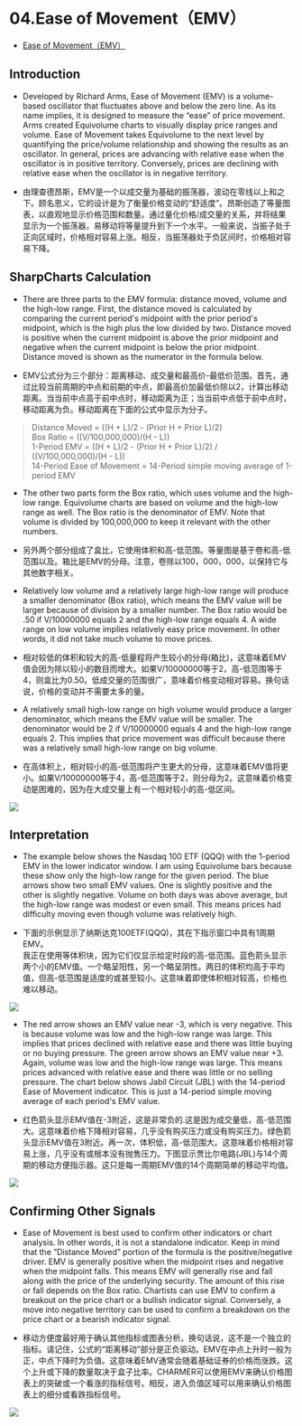 # 04.Ease of Movement（EMV）
* [Ease of Movement（EMV）](http://stockcharts.com/school/doku.php?id=chart_school:technical_indicators:ease_of_movement_emv)

## Introduction
* Developed by Richard Arms, Ease of Movement (EMV) is a volume-based oscillator that fluctuates above and below the zero line. As its name implies, it is designed to measure the “ease” of price movement. Arms created Equivolume charts to visually display price ranges and volume. Ease of Movement takes Equivolume to the next level by quantifying the price/volume relationship and showing the results as an oscillator. In general, prices are advancing with relative ease when the oscillator is in positive territory. Conversely, prices are declining with relative ease when the oscillator is in negative territory.

* 由理查德昂斯，EMV是一个以成交量为基础的振荡器，波动在零线以上和之下。顾名思义，它的设计是为了衡量价格变动的“舒适度”。昂斯创造了等量图表，以直观地显示价格范围和数量。通过量化价格/成交量的关系，并将结果显示为一个振荡器，易移动将等量提升到下一个水平。一般来说，当振子处于正向区域时，价格相对容易上涨。相反，当振荡器处于负区间时，价格相对容易下降。

## SharpCharts Calculation
* There are three parts to the EMV formula: distance moved, volume and the high-low range. First, the distance moved is calculated by comparing the current period's midpoint with the prior period's midpoint, which is the high plus the low divided by two. Distance moved is positive when the current midpoint is above the prior midpoint and negative when the current midpoint is below the prior midpoint. Distance moved is shown as the numerator in the formula below.

* EMV公式分为三个部分：距离移动、成交量和最高价-最低价范围。首先，通过比较当前周期的中点和前期的中点，即最高价加最低价除以2，计算出移动距离。当当前中点高于前中点时，移动距离为正；当当前中点低于前中点时，移动距离为负。移动距离在下面的公式中显示为分子。

> Distance Moved = ((H + L)/2 - (Prior H + Prior L)/2)<br>Box Ratio = ((V/100,000,000)/(H - L))<br>1-Period EMV = ((H + L)/2 - (Prior H + Prior L)/2) / ((V/100,000,000)/(H - L))<br>14-Period Ease of Movement = 14-Period simple moving average of 1-period EMV<br>

* The other two parts form the Box ratio, which uses volume and the high-low range. Equivolume charts are based on volume and the high-low range as well. The Box ratio is the denominator of EMV. Note that volume is divided by 100,000,000 to keep it relevant with the other numbers.

* 另外两个部分组成了盒比，它使用体积和高-低范围。等量图是基于卷和高-低范围以及。箱比是EMV的分母。注意，卷除以100，000，000，以保持它与其他数字相关。

* Relatively low volume and a relatively large high-low range will produce a smaller denominator (Box ratio), which means the EMV value will be larger because of division by a smaller number. The Box ratio would be .50 if V/10000000 equals 2 and the high-low range equals 4. A wide range on low volume implies relatively easy price movement. In other words, it did not take much volume to move prices.

* 相对较低的体积和较大的高-低量程将产生较小的分母(箱比)，这意味着EMV值会因为除以较小的数目而增大。如果V/10000000等于2，高-低范围等于4，则盒比为0.50。低成交量的范围很广，意味着价格变动相对容易。换句话说，价格的变动并不需要太多的量。

* A relatively small high-low range on high volume would produce a larger denominator, which means the EMV value will be smaller. The denominator would be 2 if V/10000000 equals 4 and the high-low range equals 2. This implies that price movement was difficult because there was a relatively small high-low range on big volume.

* 在高体积上，相对较小的高-低范围将产生更大的分母，这意味着EMV值将更小。如果V/10000000等于4，高-低范围等于2，则分母为2。这意味着价格变动是困难的，因为在大成交量上有一个相对较小的高-低区间。

![](pic/emv-00-excel.png)
## Interpretation
* The example below shows the Nasdaq 100 ETF (QQQ) with the 1-period EMV in the lower indicator window. I am using Equivolume bars because these show only the high-low range for the given period. The blue arrows show two small EMV values. One is slightly positive and the other is slightly negative. Volume on both days was above average, but the high-low range was modest or even small. This means prices had difficulty moving even though volume was relatively high.

* 下面的示例显示了纳斯达克100ETF(QQQ)，其在下指示窗口中具有1周期EMV。<br/>我正在使用等体积块，因为它们仅显示给定时段的高-低范围。蓝色箭头显示两个小的EMV值。一个略呈阳性，另一个略呈阴性。两日的体积均高于平均值，但高-低范围是适度的或甚至较小。这意味着即使体积相对较高，价格也难以移动。

![](pic/emv-01-qqqexam.png)

* The red arrow shows an EMV value near -3, which is very negative. This is because volume was low and the high-low range was large. This implies that prices declined with relative ease and there was little buying or no buying pressure. The green arrow shows an EMV value near +3. Again, volume was low and the high-low range was large. This means prices advanced with relative ease and there was little or no selling pressure. The chart below shows Jabil Circuit (JBL) with the 14-period Ease of Movement indicator. This is just a 14-period simple moving average of each period's EMV value.

* 红色箭头显示EMV值在-3附近，这是非常负的.这是因为成交量低，高-低范围大。这意味着价格下降相对容易，几乎没有购买压力或没有购买压力。绿色箭头显示EMV值在3附近。再一次，体积低，高-低范围大。这意味着价格相对容易上涨，几乎没有或根本没有抛售压力。下图显示贾比尔电路(JBL)与14个周期的移动方便指示器。这只是每一周期EMV值的14个周期简单的移动平均值。

![](pic/emv-02-ease-jbl.png)
## Confirming Other Signals
* Ease of Movement is best used to confirm other indicators or chart analysis. In other words, it is not a standalone indicator. Keep in mind that the “Distance Moved” portion of the formula is the positive/negative driver. EMV is generally positive when the midpoint rises and negative when the midpoint falls. This means EMV will generally rise and fall along with the price of the underlying security. The amount of this rise or fall depends on the Box ratio. Chartists can use EMV to confirm a breakout on the price chart or a bullish indicator signal. Conversely, a move into negative territory can be used to confirm a breakdown on the price chart or a bearish indicator signal.

* 移动方便度最好用于确认其他指标或图表分析。换句话说，这不是一个独立的指标。请记住，公式的“距离移动”部分是正负驱动。EMV在中点上升时一般为正，中点下降时为负值。这意味着EMV通常会随着基础证券的价格而涨跌。这个上升或下降的数量取决于盒子比率。CHARMER可以使用EMV来确认价格图表上的突破或一个看涨的指标信号。相反，进入负值区域可以用来确认价格图表上的细分或看跌指标信号。

![](pic/emv-03-signals-mos.png)
